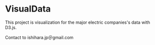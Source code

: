 # VisualData
This project is visualization for the major electric companies's data with D3.js.

Contact to ishihara.jp＠gmail.com
